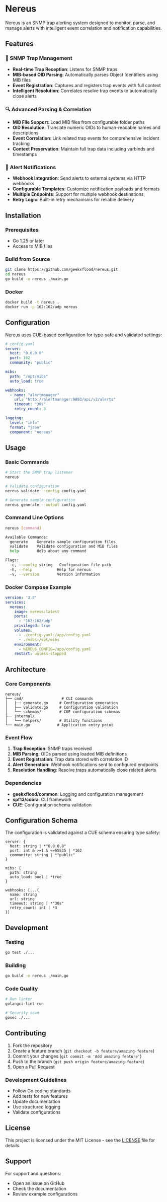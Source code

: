 # Nereus

Nereus is an SNMP trap alerting system designed to monitor, parse, and manage alerts with intelligent event correlation and notification capabilities.

## Features

### 🔔 SNMP Trap Management

- **Real-time Trap Reception**: Listens for SNMP traps
- **MIB-based OID Parsing**: Automatically parses Object Identifiers using MIB files
- **Event Registration**: Captures and registers trap events with full context
- **Intelligent Resolution**: Correlates resolve trap events to automatically close alerts

### 🔍 Advanced Parsing & Correlation

- **MIB File Support**: Load MIB files from configurable folder paths
- **OID Resolution**: Translate numeric OIDs to human-readable names and descriptions
- **Event Correlation**: Link related trap events for comprehensive incident tracking
- **Context Preservation**: Maintain full trap data including varbinds and timestamps

### 🚨 Alert Notifications

- **Webhook Integration**: Send alerts to external systems via HTTP webhooks
- **Configurable Templates**: Customize notification payloads and formats
- **Multiple Endpoints**: Support for multiple webhook destinations
- **Retry Logic**: Built-in retry mechanisms for reliable delivery

## Installation

### Prerequisites

- Go 1.25 or later
- Access to MIB files

### Build from Source

```bash
git clone https://github.com/geekxflood/nereus.git
cd nereus
go build -o nereus ./main.go
```

### Docker

```bash
docker build -t nereus .
docker run -p 162:162/udp nereus
```

## Configuration

Nereus uses CUE-based configuration for type-safe and validated settings:

```yaml
# config.yaml
server:
  host: "0.0.0.0"
  port: 162
  community: "public"

mibs:
  path: "/opt/mibs"
  auto_load: true

webhooks:
  - name: "alertmanager"
    url: "http://alertmanager:9093/api/v2/alerts"
    timeout: "30s"
    retry_count: 3

logging:
  level: "info"
  format: "json"
  component: "nereus"
```

## Usage

### Basic Commands

```bash
# Start the SNMP trap listener
nereus

# Validate configuration
nereus validate --config config.yaml

# Generate sample configuration
nereus generate --output config.yaml
```

### Command Line Options

```bash
nereus [command]

Available Commands:
  generate    Generate sample configuration files
  validate    Validate configuration and MIB files
  help        Help about any command

Flags:
  -c, --config string   Configuration file path
  -h, --help           Help for nereus
  -v, --version        Version information
```

### Docker Compose Example

```yaml
version: '3.8'
services:
  nereus:
    image: nereus:latest
    ports:
      - "162:162/udp"
    privileged: true
    volumes:
      - ./config.yaml:/app/config.yaml
      - ./mibs:/opt/mibs
    environment:
      - NEREUS_CONFIG=/app/config.yaml
    restart: unless-stopped
```

## Architecture

### Core Components

```text
nereus/
├── cmd/                 # CLI commands
│   ├── generate.go     # Configuration generation
│   ├── validate.go     # Configuration validation
│   └── schemas/        # CUE configuration schemas
├── internal/
│   └── helpers/        # Utility functions
└── main.go            # Application entry point
```

### Event Flow

1. **Trap Reception**: SNMP traps received
2. **MIB Parsing**: OIDs parsed using loaded MIB definitions
3. **Event Registration**: Trap data stored with correlation ID
4. **Alert Generation**: Webhook notifications sent to configured endpoints
5. **Resolution Handling**: Resolve traps automatically close related alerts

### Dependencies

- **geekxflood/common**: Logging and configuration management
- **spf13/cobra**: CLI framework
- **CUE**: Configuration schema validation

## Configuration Schema

The configuration is validated against a CUE schema ensuring type safety:

```cue
server: {
  host: string | *"0.0.0.0"
  port: int & >=1 & <=65535 | *162
  community: string | *"public"
}

mibs: {
  path: string
  auto_load: bool | *true
}

webhooks: [...{
  name: string
  url: string
  timeout: string | *"30s"
  retry_count: int | *3
}]
```

## Development

### Testing

```bash
go test ./...
```

### Building

```bash
go build -o nereus ./main.go
```

### Code Quality

```bash
# Run linter
golangci-lint run

# Security scan
gosec ./...
```

## Contributing

1. Fork the repository
2. Create a feature branch (`git checkout -b feature/amazing-feature`)
3. Commit your changes (`git commit -m 'Add amazing feature'`)
4. Push to the branch (`git push origin feature/amazing-feature`)
5. Open a Pull Request

### Development Guidelines

- Follow Go coding standards
- Add tests for new features
- Update documentation
- Use structured logging
- Validate configurations

## License

This project is licensed under the MIT License - see the [LICENSE](LICENSE) file for details.

## Support

For support and questions:

- Open an issue on GitHub
- Check the documentation
- Review example configurations
